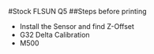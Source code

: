 #Stock FLSUN Q5
##Steps before printing
* Install the Sensor and find Z-Offset
* G32 Delta Calibration
* M500
